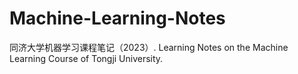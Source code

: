 # Machine-Learning-Notes
同济大学机器学习课程笔记（2023）. Learning Notes on the Machine Learning Course of Tongji University.
